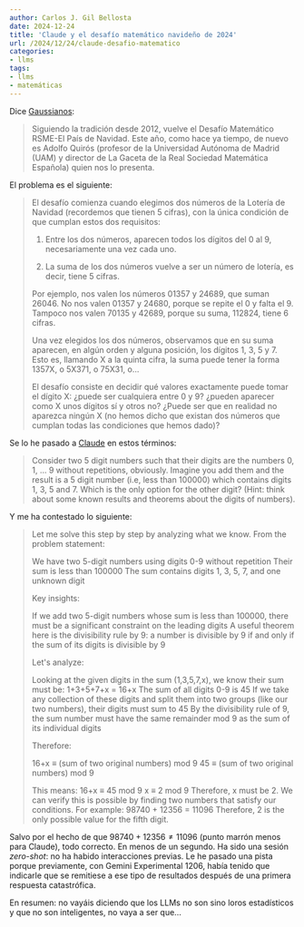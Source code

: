```yaml
---
author: Carlos J. Gil Bellosta
date: 2024-12-24
title: 'Claude y el desafío matemático navideño de 2024'
url: /2024/12/24/claude-desafio-matematico
categories:
- llms
tags:
- llms
- matemáticas
---
```


Dice [Gaussianos](https://www.gaussianos.com/desafios-matematicos-en-el-pais-desafio-extraordinario-de-navidad-2024-tu-decimo-esconde-una-x/):

> Siguiendo la tradición desde 2012, vuelve el Desafío Matemático RSME-El País de Navidad. Este año, como hace ya tiempo, de nuevo es Adolfo Quirós (profesor de la Universidad Autónoma de Madrid (UAM) y director de La Gaceta de la Real Sociedad Matemática Española) quien nos lo presenta.

El problema es el siguiente:

> El desafío comienza cuando elegimos dos números de la Lotería de Navidad (recordemos que tienen 5 cifras), con la única condición de que cumplan estos dos requisitos:
> 1) Entre los dos números, aparecen todos los dígitos del 0 al 9, necesariamente una vez cada uno.
>
> 2) La suma de los dos números vuelve a ser un número de lotería, es decir, tiene 5 cifras.
>
> Por ejemplo, nos valen los números 01357 y 24689, que suman 26046. No nos valen 01357 y 24680, porque se repite el 0 y falta el 9. Tampoco nos valen 70135 y 42689, porque su suma, 112824, tiene 6 cifras.
>
> Una vez elegidos los dos números, observamos que en su suma aparecen, en algún orden y alguna posición, los dígitos 1, 3, 5 y 7. Esto es, llamando X a la quinta cifra, la suma puede tener la forma 1357X, o 5X371, o 75X31, o…
>
> El desafío consiste en decidir qué valores exactamente puede tomar el dígito X: ¿puede ser cualquiera entre 0 y 9? ¿pueden aparecer como X unos dígitos sí y otros no? ¿Puede ser que en realidad no aparezca ningún X (no hemos dicho que existan dos números que cumplan todas las condiciones que hemos dado)?

Se lo he pasado a [Claude](https://claude.ai/) en estos términos:

> Consider two 5 digit numbers such that their digits are the numbers 0, 1, ... 9 without repetitions, obviously. Imagine you add them and the result is a 5 digit number (i.e, less than 100000) which contains digits 1, 3, 5 and 7. Which is the only option for the other digit? (Hint: think about some known results and theorems about the digits of numbers).

Y me ha contestado lo siguiente:

> Let me solve this step by step by analyzing what we know.
> From the problem statement:
>
> We have two 5-digit numbers using digits 0-9 without repetition
> Their sum is less than 100000
> The sum contains digits 1, 3, 5, 7, and one unknown digit
>
> Key insights:
>
> If we add two 5-digit numbers whose sum is less than 100000, there must be a significant constraint on the leading digits
> A useful theorem here is the divisibility rule by 9: a number is divisible by 9 if and only if the sum of its digits is divisible by 9
>
> Let's analyze:
>
> Looking at the given digits in the sum (1,3,5,7,x), we know their sum must be: 1+3+5+7+x = 16+x
> The sum of all digits 0-9 is 45
> If we take any collection of these digits and split them into two groups (like our two numbers), their digits must sum to 45
> By the divisibility rule of 9, the sum number must have the same remainder mod 9 as the sum of its individual digits
>
> Therefore:
>
> 16+x ≡ (sum of two original numbers) mod 9
> 45 ≡ (sum of two original numbers) mod 9
>
> This means:
> 16+x ≡ 45 mod 9
> x ≡ 2 mod 9
> Therefore, x must be 2.
> We can verify this is possible by finding two numbers that satisfy our conditions. For example:
> 98740 + 12356 = 11096
> Therefore, 2 is the only possible value for the fifth digit.

Salvo por el hecho de que $98740 + 12356 \ne 11096$ (punto marrón menos para Claude), todo correcto. En menos de un segundo. Ha sido una sesión _zero-shot_: no ha habido interacciones previas. Le he pasado una pista porque previamente, con Gemini Experimental 1206, había tenido que indicarle que se remitiese a ese tipo de resultados después de una primera respuesta catastrófica.

En resumen: no vayáis diciendo que los LLMs no son sino loros estadísticos y que no son inteligentes, no vaya a ser que...